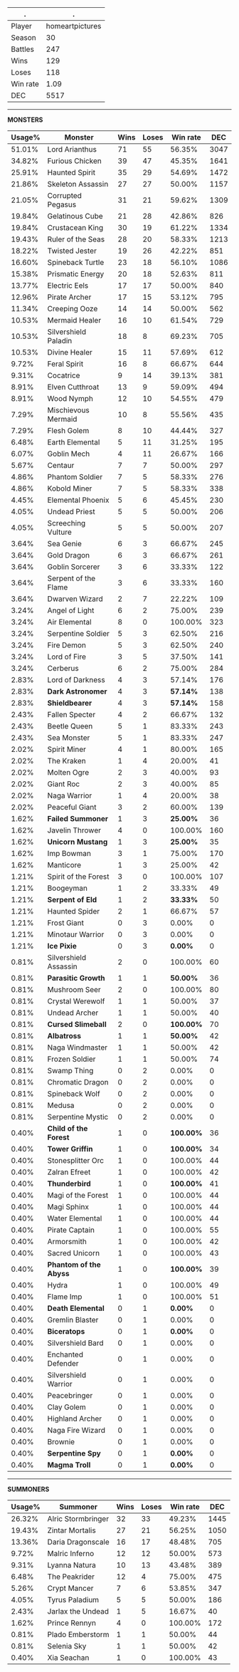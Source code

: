 .|.
|-|-
Player|homeartpictures
Season|30
Battles|247
Wins|129
Loses|118
Win rate|1.09
DEC|5517

---
**MONSTERS**

Usage%|Monster|Wins|Loses|Win rate|DEC|
-|-|-|-|-|-|
51.01%|Lord Arianthus|71|55|56.35%|3047|
34.82%|Furious Chicken|39|47|45.35%|1641|
25.91%|Haunted Spirit|35|29|54.69%|1472|
21.86%|Skeleton Assassin|27|27|50.00%|1157|
21.05%|Corrupted Pegasus|31|21|59.62%|1309|
19.84%|Gelatinous Cube|21|28|42.86%|826|
19.84%|Crustacean King|30|19|61.22%|1334|
19.43%|Ruler of the Seas|28|20|58.33%|1213|
18.22%|Twisted Jester|19|26|42.22%|851|
16.60%|Spineback Turtle|23|18|56.10%|1086|
15.38%|Prismatic Energy|20|18|52.63%|811|
13.77%|Electric Eels|17|17|50.00%|840|
12.96%|Pirate Archer|17|15|53.12%|795|
11.34%|Creeping Ooze|14|14|50.00%|562|
10.53%|Mermaid Healer|16|10|61.54%|729|
10.53%|Silvershield Paladin|18|8|69.23%|705|
10.53%|Divine Healer|15|11|57.69%|612|
9.72%|Feral Spirit|16|8|66.67%|644|
9.31%|Cocatrice|9|14|39.13%|381|
8.91%|Elven Cutthroat|13|9|59.09%|494|
8.91%|Wood Nymph|12|10|54.55%|479|
7.29%|Mischievous Mermaid|10|8|55.56%|435|
7.29%|Flesh Golem|8|10|44.44%|327|
6.48%|Earth Elemental|5|11|31.25%|195|
6.07%|Goblin Mech|4|11|26.67%|166|
5.67%|Centaur|7|7|50.00%|297|
4.86%|Phantom Soldier|7|5|58.33%|276|
4.86%|Kobold Miner|7|5|58.33%|338|
4.45%|Elemental Phoenix|5|6|45.45%|230|
4.05%|Undead Priest|5|5|50.00%|206|
4.05%|Screeching Vulture|5|5|50.00%|207|
3.64%|Sea Genie|6|3|66.67%|245|
3.64%|Gold Dragon|6|3|66.67%|261|
3.64%|Goblin Sorcerer|3|6|33.33%|122|
3.64%|Serpent of the Flame|3|6|33.33%|160|
3.64%|Dwarven Wizard|2|7|22.22%|109|
3.24%|Angel of Light|6|2|75.00%|239|
3.24%|Air Elemental|8|0|100.00%|323|
3.24%|Serpentine Soldier|5|3|62.50%|216|
3.24%|Fire Demon|5|3|62.50%|240|
3.24%|Lord of Fire|3|5|37.50%|141|
3.24%|Cerberus|6|2|75.00%|284|
2.83%|Lord of Darkness|4|3|57.14%|176|
2.83%|**Dark Astronomer**|4|3|**57.14%**|138|
2.83%|**Shieldbearer**|4|3|**57.14%**|158|
2.43%|Fallen Specter|4|2|66.67%|132|
2.43%|Beetle Queen|5|1|83.33%|243|
2.43%|Sea Monster|5|1|83.33%|247|
2.02%|Spirit Miner|4|1|80.00%|165|
2.02%|The Kraken|1|4|20.00%|41|
2.02%|Molten Ogre|2|3|40.00%|93|
2.02%|Giant Roc|2|3|40.00%|85|
2.02%|Naga Warrior|1|4|20.00%|38|
2.02%|Peaceful Giant|3|2|60.00%|139|
1.62%|**Failed Summoner**|1|3|**25.00%**|36|
1.62%|Javelin Thrower|4|0|100.00%|160|
1.62%|**Unicorn Mustang**|1|3|**25.00%**|35|
1.62%|Imp Bowman|3|1|75.00%|170|
1.62%|Manticore|1|3|25.00%|42|
1.21%|Spirit of the Forest|3|0|100.00%|107|
1.21%|Boogeyman|1|2|33.33%|49|
1.21%|**Serpent of Eld**|1|2|**33.33%**|50|
1.21%|Haunted Spider|2|1|66.67%|57|
1.21%|Frost Giant|0|3|0.00%|0|
1.21%|Minotaur Warrior|0|3|0.00%|0|
1.21%|**Ice Pixie**|0|3|**0.00%**|0|
0.81%|Silvershield Assassin|2|0|100.00%|60|
0.81%|**Parasitic Growth**|1|1|**50.00%**|36|
0.81%|Mushroom Seer|2|0|100.00%|80|
0.81%|Crystal Werewolf|1|1|50.00%|37|
0.81%|Undead Archer|1|1|50.00%|40|
0.81%|**Cursed Slimeball**|2|0|**100.00%**|70|
0.81%|**Albatross**|1|1|**50.00%**|42|
0.81%|Naga Windmaster|1|1|50.00%|42|
0.81%|Frozen Soldier|1|1|50.00%|74|
0.81%|Swamp Thing|0|2|0.00%|0|
0.81%|Chromatic Dragon|0|2|0.00%|0|
0.81%|Spineback Wolf|0|2|0.00%|0|
0.81%|Medusa|0|2|0.00%|0|
0.81%|Serpentine Mystic|0|2|0.00%|0|
0.40%|**Child of the Forest**|1|0|**100.00%**|36|
0.40%|**Tower Griffin**|1|0|**100.00%**|34|
0.40%|Stonesplitter Orc|1|0|100.00%|44|
0.40%|Zalran Efreet|1|0|100.00%|42|
0.40%|**Thunderbird**|1|0|**100.00%**|41|
0.40%|Magi of the Forest|1|0|100.00%|44|
0.40%|Magi Sphinx|1|0|100.00%|44|
0.40%|Water Elemental|1|0|100.00%|44|
0.40%|Pirate Captain|1|0|100.00%|55|
0.40%|Armorsmith|1|0|100.00%|42|
0.40%|Sacred Unicorn|1|0|100.00%|43|
0.40%|**Phantom of the Abyss**|1|0|**100.00%**|39|
0.40%|Hydra|1|0|100.00%|49|
0.40%|Flame Imp|1|0|100.00%|51|
0.40%|**Death Elemental**|0|1|**0.00%**|0|
0.40%|Gremlin Blaster|0|1|0.00%|0|
0.40%|**Biceratops**|0|1|**0.00%**|0|
0.40%|Silvershield Bard|0|1|0.00%|0|
0.40%|Enchanted Defender|0|1|0.00%|0|
0.40%|Silvershield Warrior|0|1|0.00%|0|
0.40%|Peacebringer|0|1|0.00%|0|
0.40%|Clay Golem|0|1|0.00%|0|
0.40%|Highland Archer|0|1|0.00%|0|
0.40%|Naga Fire Wizard|0|1|0.00%|0|
0.40%|Brownie|0|1|0.00%|0|
0.40%|**Serpentine Spy**|0|1|**0.00%**|0|
0.40%|**Magma Troll**|0|1|**0.00%**|0|

---
**SUMMONERS**

Usage%|Summoner|Wins|Loses|Win rate|DEC|
-|-|-|-|-|-|
26.32%|Alric Stormbringer|32|33|49.23%|1445|
19.43%|Zintar Mortalis|27|21|56.25%|1050|
13.36%|Daria Dragonscale|16|17|48.48%|705|
9.72%|Malric Inferno|12|12|50.00%|573|
9.31%|Lyanna Natura|10|13|43.48%|389|
6.48%|The Peakrider|12|4|75.00%|475|
5.26%|Crypt Mancer|7|6|53.85%|347|
4.05%|Tyrus Paladium|5|5|50.00%|186|
2.43%|Jarlax the Undead|1|5|16.67%|40|
1.62%|Prince Rennyn|4|0|100.00%|172|
0.81%|Plado Emberstorm|1|1|50.00%|44|
0.81%|Selenia Sky|1|1|50.00%|42|
0.40%|Xia Seachan|1|0|100.00%|43|
